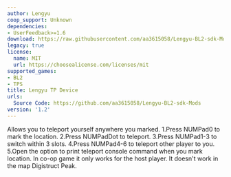 ```yaml
---
author: Lengyu
coop_support: Unknown
dependencies:
- UserFeedback>=1.6
download: https://raw.githubusercontent.com/aa3615058/Lengyu-BL2-sdk-Mods/main/LengyuTPDevice/LengyuTPDevice.zip
legacy: true
license:
  name: MIT
  url: https://choosealicense.com/licenses/mit
supported_games:
- BL2
- TPS
title: Lengyu TP Device
urls:
  Source Code: https://github.com/aa3615058/Lengyu-BL2-sdk-Mods
version: '1.2'
---
```

Allows you to teleport yourself anywhere you marked. 
1.Press NUMPad0 to mark the location. 
2.Press NUMPadDot to teleport.
3.Press NUMPad1-3 to switch within 3 slots.
4.Press NUMPad4-6 to teleport other player to you.
5.Open the option to print teleport console command when you mark location.
In co-op game it only works for the host player.
It doesn't work in the map Digistruct Peak.